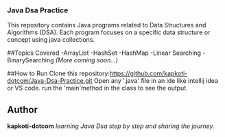 ### Java Dsa Practice

This repository contains Java programs related to Data Structures and Algorithms (DSA).
Each program focuses on a specific data structure or concept using java collections.

##Topics Covered
-ArrayList
-HashSet
-HashMap
-Linear Searching
-BinarySearching
*(More coming soon...)*

##How to Run
Clone this repository:https://github.com/kapkoti-dotcom/Java-Dsa-Practice.git
Open any '.java' file in an ide like intellij idea or VS code.
run the 'main'method in the class to see the output.

## Author
**kapkoti-dotcom**
*learning Java Dsa step by step and sharing the journey.*
